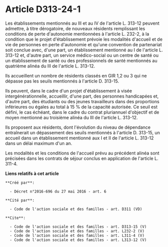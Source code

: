 # Article D313-24-1

Les établissements mentionnés au III et au IV de l'article L. 313-12 peuvent admettre, à titre dérogatoire, de nouveaux
résidents remplissant les conditions de perte d'autonomie mentionnées à l'article L. 232-2, à la condition que le projet
d'établissement prévoie les modalités d'accueil et de vie de personnes en perte d'autonomie et qu'une convention de
partenariat soit conclue avec, d'une part, un établissement mentionné au I de l'article L. 313-12 et, d'autre part, un
service médico-social ou un centre de santé ou un établissement de santé ou des professionnels de santé mentionnés au
quatrième alinéa du III de l'article L. 313-12. 

Ils accueillent un nombre de résidents classés en GIR 1,2 ou 3 qui ne dépasse pas les seuils mentionnés à l'article D.
313-15. 

Ils peuvent, dans le cadre d'un projet d'établissement à visée intergénérationnelle, accueillir, d'une part, des personnes
handicapées et, d'autre part, des étudiants ou des jeunes travailleurs dans des proportions inférieures ou égales au total à
15 % de la capacité autorisée. Ce seuil est défini, le cas échéant, dans le cadre du contrat pluriannuel d'objectif et de
moyen mentionné au troisième alinéa du III de l'article L. 313-12. 

Ils proposent aux résidents, dont l'évolution du niveau de dépendance entraînerait un dépassement des seuils mentionnés à
l'article D. 313-15, un accueil dans un établissement mentionné aux I et II de l'article L. 313-12 dans un délai maximum d'un
an. 

Les modalités et les conditions de l'accueil prévu au précédent alinéa sont précisées dans les contrats de séjour conclus en
application de l'article L. 311-4.

**Liens relatifs à cet article**

	**Créé par**:

	  - Décret n°2016-696 du 27 mai 2016 - art. 6

	**Cité par**:

	  - Code de l'action sociale et des familles - art. D311 (VD)

	**Cite**:

	  - Code de l'action sociale et des familles - art. D313-15 (V)
	  - Code de l'action sociale et des familles - art. L232-2 (V)
	  - Code de l'action sociale et des familles - art. L311-4 (V)
	  - Code de l'action sociale et des familles - art. L313-12 (V)
